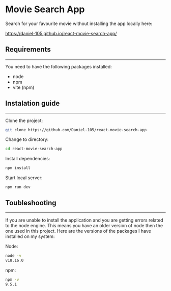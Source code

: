 # Movie Search App

Search for your favourite movie without installing the app locally here:

https://daniel-105.github.io/react-movie-search-app/

## Requirements

---

You need to have the following packages installed:

- node
- npm
- vite (npm)

## Instalation guide

---

Clone the project:

```bash
git clone https://github.com/Daniel-105/react-movie-search-app
```

Change to directory:

```bash
cd react-movie-search-app
```

Install dependencies:

```bash
npm install
```

Start local server:

```bash
npm run dev
```

## Toubleshooting

---

If you are unable to install the application and you are getting errors related to the node engine. This means you have an older version of node then the one used in this project.
Here are the versions of the packages I have installed on my system:

Node:

```bash
node -v
v18.16.0
```

npm:

```bash
npm -v
9.5.1
```
